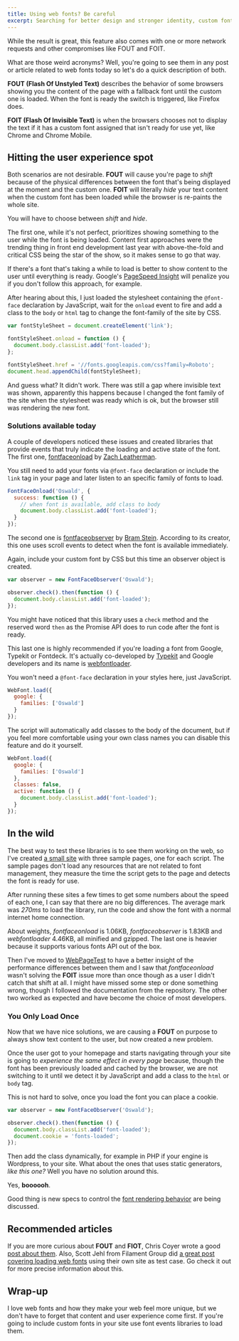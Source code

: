 ```yaml
---
title: Using web fonts? Be careful
excerpt: Searching for better design and stronger identity, custom fonts have become something present in almost all modern sites.
---
```


While the result is great, this feature also comes with one or more network requests and other compromises like FOUT and FOIT.

What are those weird acronyms? Well, you're going to see them in any post or article related to web fonts today so let's do a quick description of both.

**FOUT (Flash Of Unstyled Text)** describes the behavior of some browsers showing you the content of the page with a fallback font until the custom one is loaded. When the font is ready the switch is triggered, like Firefox does.

**FOIT (Flash Of Invisible Text)** is when the browsers chooses not to display the text if it has a custom font assigned that isn't ready for use yet, like Chrome and Chrome Mobile.

## Hitting the user experience spot

Both scenarios are not desirable. **FOUT** will cause you're page to _shift_ because of the physical differences between the font that's being displayed at the moment and the custom one. **FOIT** will literally _hide_ your text content when the custom font has been loaded while the browser is re-paints the whole site.

You will have to choose between _shift_ and _hide_.

The first one, while it's not perfect, prioritizes showing something to the user while the font is being loaded. Content first approaches were the trending thing in front end development last year with above-the-fold and critical CSS being the star of the show, so it makes sense to go that way.

If there's a font that's taking a while to load is better to show content to the user until everything is ready. Google's [PageSpeed Insight](//developers.google.com/speed/pagespeed/insights/) will penalize you if you don't follow this approach, for example.

After hearing about this, I just loaded the stylesheet containing the `@font-face` declaration by JavaScript, wait for the `onload` event to fire and add a class to the `body` or `html` tag to change the font-family of the site by CSS.

```js
var fontStyleSheet = document.createElement('link');

fontStyleSheet.onload = function () {
  document.body.classList.add('font-loaded');
};

fontStyleSheet.href = '//fonts.googleapis.com/css?family=Roboto';
document.head.appendChild(fontStyleSheet);
```

And guess what? It didn't work. There was still a gap where invisible text was shown, apparently this happens because I changed the font family of the site when the stylesheet was ready which is ok, but the browser still was rendering the new font.

### Solutions available today

A couple of developers noticed these issues and created libraries that provide events that truly indicate the loading and active state of the font. The first one, [fontfaceonload](<(//github.com/zachleat/fontfaceonload)>) by [Zach Leatherman](//twitter.com/zachleat).

You still need to add your fonts via `@font-face` declaration or include the `link` tag in your page and later listen to an specific family of fonts to load.

```js
FontFaceOnload('Oswald', {
  success: function () {
    // when font is available, add class to body
    document.body.classList.add('font-loaded');
  }
});
```

The second one is [fontfaceobserver](//github.com/bramstein/fontfaceobserver) by [Bram Stein](//twitter.com/bram_stein). According to its creator, this one uses scroll events to detect when the font is available immediately.

Again, include your custom font by CSS but this time an observer object is created.

```js
var observer = new FontFaceObserver('Oswald');

observer.check().then(function () {
  document.body.classList.add('font-loaded');
});
```

You might have noticed that this library uses a `check` method and the reserved word `then` as the Promise API does to run code after the font is ready.

This last one is highly recommended if you're loading a font from Google, Typekit or Fontdeck. It's actually co-developed by [Typekit](//github.com/typekit) and Google developers and its name is [webfontloader](/github.com/typekit/webfontloader).

You won't need a `@font-face` declaration in your styles here, just JavaScript.

```js
WebFont.load({
  google: {
    families: ['Oswald']
  }
});
```

The script will automatically add classes to the body of the document, but if you feel more comfortable using your own class names you can disable this feature and do it yourself.

```js
WebFont.load({
  google: {
    families: ['Oswald']
  },
  classes: false,
  active: function () {
    document.body.classList.add('font-loaded');
  }
});
```

## In the wild

The best way to test these libraries is to see them working on the web, so I've created [a small site](//jeremenichelli.github.io/web-font-samples) with three sample pages, one for each script. The sample pages don't load any resources that are not related to font management, they measure the time the script gets to the page and detects the font is ready for use.

After running these sites a few times to get some numbers about the speed of each one, I can say that there are no big differences. The average mark was _270ms_ to load the library, run the code and show the font with a normal internet home connection.

About weights, _fontfaceonload_ is 1.06KB, _fontfaceobserver_ is 1.83KB and _webfontloader_ 4.46KB, all minified and gzipped. The last one is heavier because it supports various fonts API out of the box.

Then I've moved to [WebPageTest](//www.webpagetest.org/) to have a better insight of the performance differences between them and I saw that _fontfaceonload_ wasn't solving the **FOIT** issue more than once though as a user I didn't catch that shift at all. I might have missed some step or done something wrong, though I followed the documentation from the repository. The other two worked as expected and have become the choice of most developers.

### You Only Load Once

Now that we have nice solutions, we are causing a **FOUT** on purpose to always show text content to the user, but now created a new problem.

Once the user got to your homepage and starts navigating through your site is going to _experience the same effect in every page_ because, though the font has been previously loaded and cached by the browser, we are not switching to it until we detect it by JavaScript and add a class to the `html` or `body` tag.

This is not hard to solve, once you load the font you can place a cookie.

```js
var observer = new FontFaceObserver('Oswald');

observer.check().then(function () {
  document.body.classList.add('font-loaded');
  document.cookie = 'fonts-loaded';
});
```

Then add the class dynamically, for example in PHP if your engine is Wordpress, to your site. What about the ones that uses static generators, _like this one?_ Well you have no solution around this.

Yes, **boooooh**.

Good thing is new specs to control the [font rendering behavior](//github.com/KenjiBaheux/css-font-rendering) are being discussed.

## Recommended articles

If you are more curious about **FOUT** and **FIOT**, Chris Coyer wrote a good [post about them](//css-tricks.com/fout-foit-foft/). Also, Scott Jehl from Filament Group did [a great post covering loading web fonts](//www.filamentgroup.com/lab/font-events.html) using their own site as test case. Go check it out for more precise information about this.

## Wrap-up

I love web fonts and how they make your web feel more unique, but we don't have to forget that content and user experience come first. If you're going to include custom fonts in your site use font events libraries to load them.
